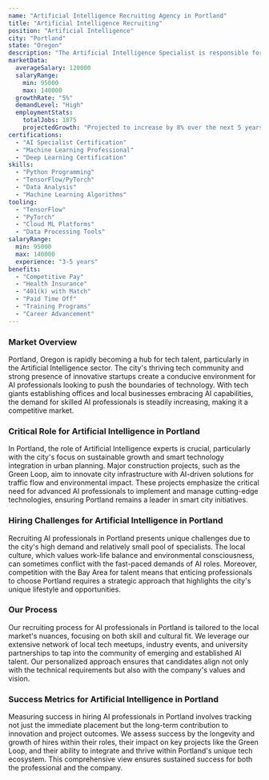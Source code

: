 ```yaml
---
name: "Artificial Intelligence Recruiting Agency in Portland"
title: "Artificial Intelligence Recruiting"
position: "Artificial Intelligence"
city: "Portland"
state: "Oregon"
description: "The Artificial Intelligence Specialist is responsible for designing, implementing, and optimizing AI algorithms and models to drive business innovation in the Portland area."
marketData:
  averageSalary: 120000
  salaryRange:
    min: 95000
    max: 140000
  growthRate: "5%"
  demandLevel: "High"
  employmentStats:
    totalJobs: 1875
    projectedGrowth: "Projected to increase by 8% over the next 5 years"
certifications:
  - "AI Specialist Certification"
  - "Machine Learning Professional"
  - "Deep Learning Certification"
skills:
  - "Python Programming"
  - "TensorFlow/PyTorch"
  - "Data Analysis"
  - "Machine Learning Algorithms"
tooling:
  - "TensorFlow"
  - "PyTorch"
  - "Cloud ML Platforms"
  - "Data Processing Tools"
salaryRange:
  min: 95000
  max: 140000
  experience: "3-5 years"
benefits:
  - "Competitive Pay"
  - "Health Insurance"
  - "401(k) with Match"
  - "Paid Time Off"
  - "Training Programs"
  - "Career Advancement"
---
```


### Market Overview
Portland, Oregon is rapidly becoming a hub for tech talent, particularly in the Artificial Intelligence sector. The city's thriving tech community and strong presence of innovative startups create a conducive environment for AI professionals looking to push the boundaries of technology. With tech giants establishing offices and local businesses embracing AI capabilities, the demand for skilled AI professionals is steadily increasing, making it a competitive market.

### Critical Role for Artificial Intelligence in Portland
In Portland, the role of Artificial Intelligence experts is crucial, particularly with the city's focus on sustainable growth and smart technology integration in urban planning. Major construction projects, such as the Green Loop, aim to innovate city infrastructure with AI-driven solutions for traffic flow and environmental impact. These projects emphasize the critical need for advanced AI professionals to implement and manage cutting-edge technologies, ensuring Portland remains a leader in smart city initiatives.

### Hiring Challenges for Artificial Intelligence in Portland
Recruiting AI professionals in Portland presents unique challenges due to the city's high demand and relatively small pool of specialists. The local culture, which values work-life balance and environmental consciousness, can sometimes conflict with the fast-paced demands of AI roles. Moreover, competition with the Bay Area for talent means that enticing professionals to choose Portland requires a strategic approach that highlights the city's unique lifestyle and opportunities.

### Our Process
Our recruiting process for AI professionals in Portland is tailored to the local market's nuances, focusing on both skill and cultural fit. We leverage our extensive network of local tech meetups, industry events, and university partnerships to tap into the community of emerging and established AI talent. Our personalized approach ensures that candidates align not only with the technical requirements but also with the company's values and vision.

### Success Metrics for Artificial Intelligence in Portland
Measuring success in hiring AI professionals in Portland involves tracking not just the immediate placement but the long-term contribution to innovation and project outcomes. We assess success by the longevity and growth of hires within their roles, their impact on key projects like the Green Loop, and their ability to integrate and thrive within Portland's unique tech ecosystem. This comprehensive view ensures sustained success for both the professional and the company.